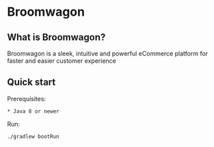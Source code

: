 # Broomwagon


## What is Broomwagon?


Broomwagon is a sleek, intuitive and powerful eCommerce platform for faster and easier customer experience


## Quick start

Prerequisites:

    * Java 8 or newer

Run:

    ./gradlew bootRun


<!--
To run from commandline: java -cp "broomwagon-0.0.1-SNAPSHOT.jar:." org.springframework.boot.loader.JarLauncher
-->